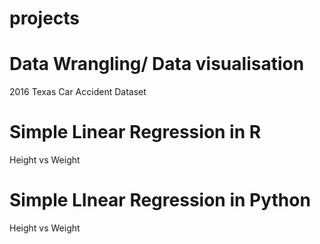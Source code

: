 # projects

# Data Wrangling/ Data visualisation
2016 Texas Car Accident Dataset

# Simple Linear Regression in R
Height vs Weight

# Simple LInear Regression in Python
Height vs Weight
